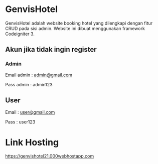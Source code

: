 # GenvisHotel

GenvisHotel adalah website booking hotel yang dilengkapi dengan fitur CRUD pada sisi admin. Website ini dibuat menggunakan framework Codeigniter 3.

## Akun jika tidak ingin register
### Admin
Email admin : admin@gmail.com

Pass admin : admin123

## User
Email : user@gmail.com

Pass : user123

# Link Hosting
https://genvishotel21.000webhostapp.com
